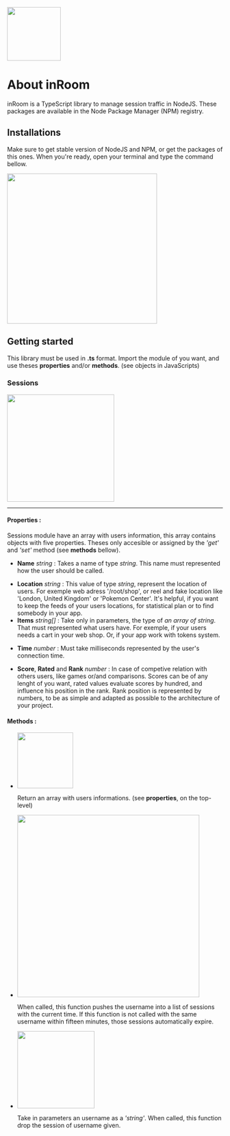 <img src="https://thiercelin-loic.fr/inRoom/logo.png" width="125">

<h1>About inRoom</h1>

<p>inRoom is a TypeScript library to manage session traffic in NodeJS. These packages are available in the Node Package Manager (NPM) registry.</p>

<h2>Installations</h2>

<p>Make sure to get stable version of NodeJS and NPM, or get the <a src='https://nodejs.org/fr/download/package-manager'>packages</a> of this ones. When you're ready, open your terminal and type the command bellow.</p>
<img src="https://thiercelin-loic.fr/inRoom/cmd.png" width='350'>

<h2>Getting started</h2>

<p>This library must be used in <b>.ts</b> format. Import the module of you want, and use theses <b>properties</b> and/or <b>methods</b>. (see <a src='https://developer.mozilla.org/fr/docs/Web/JavaScript/Reference/Global_Objects/Object'>objects in JavaScripts</a>)</p>
<h3>Sessions</h3>
<img 
    src="https://thiercelin-loic.fr/inRoom/importsessions.png" width='250'
>
<hr/>
<h4>Properties :</h4>
<p>Sessions module have an array with users information, this array contains objects with five properties. Theses only accesible or assigned by the <i>'get'</i> and <i>'set'</i> method (see <b>methods</b> bellow).
</p>
<ul>
<li>
<p><b>Name</b> <i>string</i> : Takes a name of type <i>string</i>. This name must represented how the user should be called.</p>
</li>
<li><b>Location</b> <i>string</i> : This value of type <i>string</i>, represent the location of users. For exemple web adress '/root/shop', or reel and fake location like 'London, United Kingdom' or 'Pokemon Center'. It's helpful, if you want to keep the feeds of your users locations, for statistical plan or to find somebody in your app.
</li>
<li><b>Items</b> <i>string[]</i> : Take only in parameters, the type of <i>an array of string</i>. That must represented what users have. For exemple, if your users needs a cart in your web shop. Or, if your app work with tokens system.
</li>

<li>
<p>
<b>Time</b> <i>number</i> : Must take milliseconds represented by the user's connection time.
</p>
</li>
<li>
<p>
<b>Score</b>, <b>Rated</b> and <b>Rank</b> <i>number</i> : In case of competive relation with others users, like games or/and comparisons. Scores can be of any lenght of you want, rated values evaluate scores by hundred, and influence his position in the rank. Rank position is represented by numbers, to be as simple and adapted as possible to the architecture of your project.
</p>
</li>
</ul>

<h4>Methods :</h4>
<ul>
<li>
<img 
    src="https://thiercelin-loic.fr/inRoom/sessionsget.png" width='130'
>
<p>Return an array with users informations. (see <b>properties</b>, on the top-level)</p>

</li>

<li>
<img 
    src="https://thiercelin-loic.fr/inRoom/sessionsset.png" width='425'
>
<p>When called, this function pushes the username into a list of sessions with the current time. If this function is not called with the same username within fifteen minutes, those sessions automatically expire.
</p>
</li>
<li>
<img 
    src="https://thiercelin-loic.fr/inRoom/sessionsdrop.png" width='180'
>
<p>
Take in parameters an username as a <i>'string'</i>. When called, this function drop the session of username given. 
</p>
</li>
</ul>